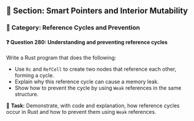 ## 📘 Section: Smart Pointers and Interior Mutability  
### 🔹 Category: Reference Cycles and Prevention  
#### ❓ Question 280: Understanding and preventing reference cycles

Write a Rust program that does the following:

- Use `Rc` and `RefCell` to create two nodes that reference each other, forming a cycle.
- Explain why this reference cycle can cause a memory leak.
- Show how to prevent the cycle by using `Weak` references in the same structure.

🔧 **Task:** Demonstrate, with code and explanation, how reference cycles occur in Rust and how to prevent them using `Weak` references.
